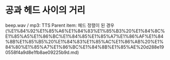 # 공과 헤드 사이의 거리

beep.wav / mp3: TTS
Parent item: 헤드 정렬이 된 경우 (%E1%84%92%E1%85%A6%E1%84%83%E1%85%B3%20%E1%84%8C%E1%85%A5%E1%86%BC%E1%84%85%E1%85%A7%E1%86%AF%E1%84%8B%E1%85%B5%20%E1%84%83%E1%85%AC%E1%86%AB%20%E1%84%80%E1%85%A7%E1%86%BC%E1%84%8B%E1%85%AE%20d288e190558f4a9d8e1fb8ae09225b9d.md)